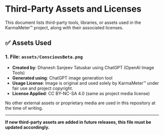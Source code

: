# Third-Party Assets and Licenses

This document lists third-party tools, libraries, or assets used in the KarmaMeter™ project, along with their associated licenses.

## ✅ Assets Used

### 1. File: `assets/ConsciousBeta.png`
- **Created by**: Dhanesh Sanjeev Tatuskar using ChatGPT (OpenAI Image Tools)
- **Generated using**: ChatGPT image generation tool
- **Usage License**: Image is original and used solely by KarmaMeter™ under fair use and project copyright.
- **License Applied**: CC BY-NC-SA 4.0 (same as project media license)

No other external assets or proprietary media are used in this repository at the time of writing.

---

**If new third-party assets are added in future releases, this file must be updated accordingly.**
